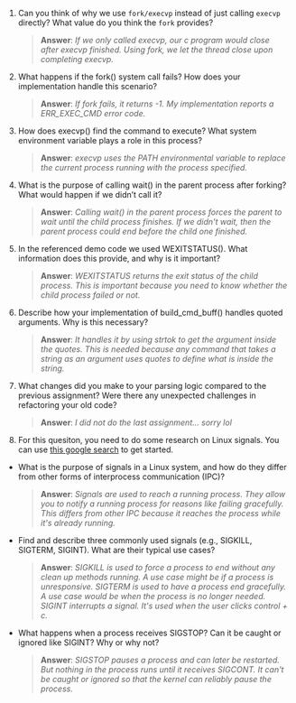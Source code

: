 1. Can you think of why we use `fork/execvp` instead of just calling `execvp` directly? What value do you think the `fork` provides?

    > **Answer**:  _If we only called execvp, our c program would close after execvp finished. Using fork, we let the thread close upon completing execvp._

2. What happens if the fork() system call fails? How does your implementation handle this scenario?

    > **Answer**:  _If fork fails, it returns -1. My implementation reports a ERR_EXEC_CMD error code._

3. How does execvp() find the command to execute? What system environment variable plays a role in this process?

    > **Answer**:  _execvp uses the PATH environmental variable to replace the current process running with the process specified._

4. What is the purpose of calling wait() in the parent process after forking? What would happen if we didn’t call it?

    > **Answer**:  _Calling wait() in the parent process forces the parent to wait until the child process finishes. If we didn't wait, then the parent process could end before the child one finished._

5. In the referenced demo code we used WEXITSTATUS(). What information does this provide, and why is it important?

    > **Answer**:  _WEXITSTATUS returns the exit status of the child process. This is important because you need to know whether the child process failed or not._

6. Describe how your implementation of build_cmd_buff() handles quoted arguments. Why is this necessary?

    > **Answer**:  _It handles it by using strtok to get the argument inside the quotes. This is needed because any command that takes a string as an argument uses quotes to define what is inside the string._

7. What changes did you make to your parsing logic compared to the previous assignment? Were there any unexpected challenges in refactoring your old code?

    > **Answer**:  _I did not do the last assignment... sorry lol_

8. For this quesiton, you need to do some research on Linux signals. You can use [this google search](https://www.google.com/search?q=Linux+signals+overview+site%3Aman7.org+OR+site%3Alinux.die.net+OR+site%3Atldp.org&oq=Linux+signals+overview+site%3Aman7.org+OR+site%3Alinux.die.net+OR+site%3Atldp.org&gs_lcrp=EgZjaHJvbWUyBggAEEUYOdIBBzc2MGowajeoAgCwAgA&sourceid=chrome&ie=UTF-8) to get started.

- What is the purpose of signals in a Linux system, and how do they differ from other forms of interprocess communication (IPC)?

    > **Answer**:  _Signals are used to reach a running process. They allow you to notify a running process for reasons like failing gracefully. This differs from other IPC because it reaches the process while it's already running._

- Find and describe three commonly used signals (e.g., SIGKILL, SIGTERM, SIGINT). What are their typical use cases?

    > **Answer**:  _SIGKILL is used to force a process to end without any clean up methods running. A use case might be if a process is unresponsive. SIGTERM is used to have a process end gracefully. A use case would be when the process is no longer needed. SIGINT interrupts a signal. It's used when the user clicks control + c._

- What happens when a process receives SIGSTOP? Can it be caught or ignored like SIGINT? Why or why not?

    > **Answer**:  _SIGSTOP pauses a process and can later be restarted. But nothing in the process runs until it receives SIGCONT. It can't be caught or ignored so that the kernel can reliably pause the process._